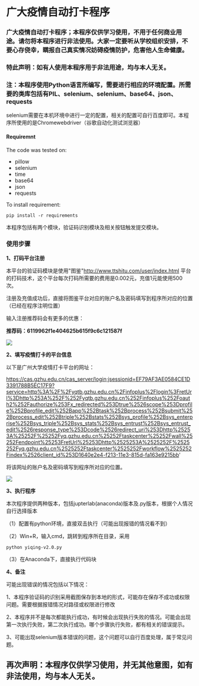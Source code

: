 # 广大疫情自动打卡程序
### 广大疫情自动打卡程序；本程序仅供学习使用，不用于任何商业用途。请勿将本程序进行非法使用。大家一定要听从学校组织安排，不要心存侥幸，瞒报自己真实情况妨碍疫情防护，危害他人生命健康。

### 特此声明：如有人使用本程序用于非法用途，均与本人无关。



### 注：本程序使用Python语言所编写，需要进行相应的环境配置。所需要的类库包括有PIL、selenium、selenium、base64、json、requests

selenium需要在本机环境中进行一定的配置，相关的配置可自行百度即可。本程序所使用的是Chromewebdriver（谷歌自动化测试浏览器）

#### Requiremnt

The code was tested on:

- pillow
- selenium
- time
- base64
- json
- requests

To install requirement:

```
pip install -r requirements
```

本程序包括有两个模块，验证码识别模块及相关按钮触发提交模块。

### 使用步骤

**1、打码平台注册**

本平台的验证码模块是使用"图鉴"http://www.ttshitu.com/user/index.html 平台的打码技术，这个平台每次打码所需要的费用是0.002元，充值1元能使用500次。

注册及充值成功后，直接将图鉴平台对应的账户名及密码填写到程序所对应的位置（已经在程序注明位置）

输入注册推荐码会有更多的优惠：

**推荐码：6119962f1e404625b615f9c6c121587f**

![](./figure/图鉴.png)



**2、填写疫情打卡的平台信息**

以下是广州大学疫情打卡平台的网址：

https://cas.gzhu.edu.cn/cas_server/login;jsessionid=EF79AF3AE0584CE1D3391788B5EC17F9?service=http%3A%2F%2Fyqtb.gzhu.edu.cn%2Finfoplus%2Flogin%3FretUrl%3Dhttp%253A%252F%252Fyqtb.gzhu.edu.cn%252Finfoplus%252Foauth2%252Fauthorize%253Fx_redirected%253Dtrue%2526scope%253Dprofile%252Bprofile_edit%252Bapp%252Btask%252Bprocess%252Bsubmit%252Bprocess_edit%252Btriple%252Bstats%252Bsys_profile%252Bsys_enterprise%252Bsys_triple%252Bsys_stats%252Bsys_entrust%252Bsys_entrust_edit%2526response_type%253Dcode%2526redirect_uri%253Dhttp%25253A%25252F%25252Fyq.gzhu.edu.cn%25252Ftaskcenter%25252Fwall%25252Fendpoint%25253FretUrl%25253Dhttp%2525253A%2525252F%2525252Fyq.gzhu.edu.cn%2525252Ftaskcenter%2525252Fworkflow%2525252Findex%2526client_id%253D1640e2e4-f213-11e3-815d-fa163e9215bb'

将该网址的账户名及密码填写到程序所对应的位置。

![](/figure/疫情打卡.png)



**3、执行程序**

本次程序提供两种版本，包括jupterlab(anaconda)版本及.py版本，根据个人情况自行选择版本

（1）配置有python环境，直接双击执行（可能出现报错的情况看不到）

（2）Win+R，输入cmd，跳转到程序所在目录，采用 

 ```
python yiqing-v2.0.py
 ```

（3）在Anaconda下，直接执行代码块

**4、备注**

可能出现错误的情况包括以下情况：

1、本程序验证码的识别采用截图保存到本地的形式，可能存在保存不成功或权限问题。需要根据报错情况对路径或权限进行修改

2、本程序并不是每次都能执行成功，有时候会出现执行失败的情况。可能会出现第一次执行失败，第二次执行成功。哪个步骤执行失败，都有相关的错误提示。

3、可能出现selenium版本错误的问题，这个问题可以自行百度处理，属于常见问题。



## 再次声明：本程序仅供学习使用，并无其他意图，如有非法使用，均与本人无关。

